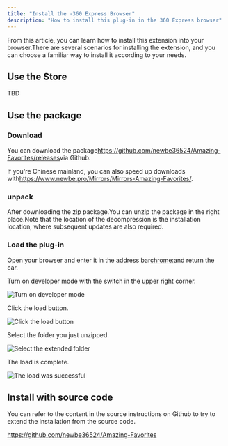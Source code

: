 ```yaml
---
title: "Install the -360 Express Browser"
description: "How to install this plug-in in the 360 Express browser"
---
```


From this article, you can learn how to install this extension into your browser.There are several scenarios for installing the extension, and you can choose a familiar way to install it according to your needs.

## Use the Store

TBD

## Use the package

### Download

You can download the package<https://github.com/newbe36524/Amazing-Favorites/releases>via Github.

If you're Chinese mainland, you can also speed up downloads with<https://www.newbe.pro/Mirrors/Mirrors-Amazing-Favorites/>.

### unpack

After downloading the zip package.You can unzip the package in the right place.Note that the location of the decompression is the installation location, where subsequent updates are also required.

### Load the plug-in

Open your browser and enter it in the address bar<chrome:>and return the car.

Turn on developer mode with the switch in the upper right corner.

![Turn on developer mode](/images/20210605-008.png)

Click the load button.

![Click the load button](/images/20210605-009.png)

Select the folder you just unzipped.

![Select the extended folder](/images/20210605-006.png)

The load is complete.

![The load was successful](/images/20210605-010.png)

## Install with source code

You can refer to the content in the source instructions on Github to try to extend the installation from the source code.

<https://github.com/newbe36524/Amazing-Favorites>
